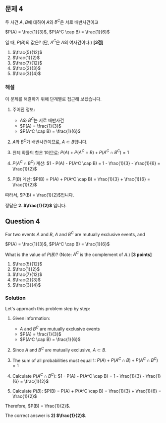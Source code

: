 ## 문제 4

두 사건 $A$, $B$에 대하여 $A$와 $B^C$은 서로 배반사건이고

$P(A) = \frac{1}{3}$, $P(A^C \cap B) = \frac{1}{6}$

일 때, $P(B)$의 값은? (단, $A^C$은 $A$의 여사건이다.) **[3점]**

1) $\frac{5}{12}$
2) $\frac{1}{2}$
3) $\frac{7}{12}$
4) $\frac{2}{3}$
5) $\frac{3}{4}$

### 해설

이 문제를 해결하기 위해 단계별로 접근해 보겠습니다.

1. 주어진 정보:
   - $A$와 $B^C$는 서로 배반사건
   - $P(A) = \frac{1}{3}$
   - $P(A^C \cap B) = \frac{1}{6}$

2. $A$와 $B^C$가 배반사건이므로, $A \subset B$입니다.

3. 전체 확률의 합은 1이므로:
   $P(A) + P(A^C \cap B) + P(A^C \cap B^C) = 1$

4. $P(A^C \cap B^C)$ 계산:
   $1 - P(A) - P(A^C \cap B) = 1 - \frac{1}{3} - \frac{1}{6} = \frac{1}{2}$

5. $P(B)$ 계산:
   $P(B) = P(A) + P(A^C \cap B) = \frac{1}{3} + \frac{1}{6} = \frac{1}{2}$

따라서, $P(B) = \frac{1}{2}$입니다.

정답은 **2. $\frac{1}{2}$** 입니다.

## Question 4

For two events $A$ and $B$, $A$ and $B^C$ are mutually exclusive events, and

$P(A) = \frac{1}{3}$, $P(A^C \cap B) = \frac{1}{6}$

What is the value of $P(B)$? (Note: $A^C$ is the complement of $A$.) **[3 points]**

1) $\frac{5}{12}$
2) $\frac{1}{2}$
3) $\frac{7}{12}$
4) $\frac{2}{3}$
5) $\frac{3}{4}$

### Solution

Let's approach this problem step by step:

1. Given information:
   - $A$ and $B^C$ are mutually exclusive events
   - $P(A) = \frac{1}{3}$
   - $P(A^C \cap B) = \frac{1}{6}$

2. Since $A$ and $B^C$ are mutually exclusive, $A \subset B$.

3. The sum of all probabilities must equal 1:
   $P(A) + P(A^C \cap B) + P(A^C \cap B^C) = 1$

4. Calculate $P(A^C \cap B^C)$:
   $1 - P(A) - P(A^C \cap B) = 1 - \frac{1}{3} - \frac{1}{6} = \frac{1}{2}$

5. Calculate $P(B)$:
   $P(B) = P(A) + P(A^C \cap B) = \frac{1}{3} + \frac{1}{6} = \frac{1}{2}$

Therefore, $P(B) = \frac{1}{2}$.

The correct answer is **2) $\frac{1}{2}$**.
